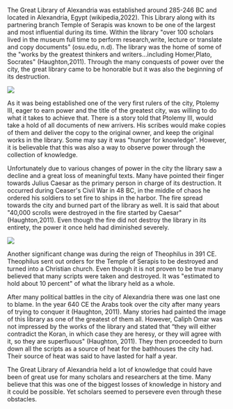 
The Great Library of Alexandria was established around 285-246 BC and located in Alexandria, Egypt (wikipedia,2022). This Library along with its partnering branch Temple of Serapis was known to be one of the largest and most influential during its time. Within the library "over 100 scholars lived in the museum full time to perform research,write, lecture or translate and copy documents" (osu.edu, n.d). The library was the home of some of the "works by the greatest thinkers and writers...including Homer,Plato, Socrates" (Haughton,2011). Through the many conquests of power over the city, the great library came to be honorable but it was also  the beginning of its destruction.

 ![](https://upload.wikimedia.org/wikipedia/commons/6/64/Ancientlibraryalex.jpg)

As it was being established one of the very first rulers of the city, Ptolemy III, eager to earn power and the title of the greatest city, was willing to do what it takes to achieve that. There is a story told that  Ptolemy III, would take a hold of all documents of new arrivers. His scribes would make copies of them and deliver the copy to the original owner, and keep the original works in the library. Some may say it was "hunger for knowledge". However, it is believable that this was also a way to observe power through the collection of knowledge.

Unfortunately due to various changes of power in the city the library saw a decline and a great loss of meaningful texts. Many have pointed their finger towards Julius Caesar as the primary person in charge of its destruction. It occurred during Ceaser's Civil War in 48 BC, in the middle of chaos he ordered his soldiers to set fire to ships in the harbor. The fire spread towards the city and burned part of the library as well. It is said that about "40,000 scrolls were destroyed in the fire started by Caesar" (Haughton,2011). Even though the fire did not destroy the library in its entirety, the power it once held had diminished severely.
  
![](https://l450v.alamy.com/450v/2bdydyc/burning-of-the-royal-library-of-alexandria-2bdydyc.jpg) 

Another significant change was during the reign of Theophilus in 391 CE. Theophilus sent out orders for the Temple of Serapis to be destroyed and turned into a Christian church. Even though it is not proven to be true many believed that many scripts were taken and destroyed. It was "estimated to hold about 10 percent" of what the library held as a whole. 

After many political battles in the city of Alexandria there was one last one to blame. In the year 640 CE the Arabs took over the city after many years of trying to conquer it (Haughton, 2011). Many stories had painted the image of this library as one of the greatest of them all. However, Caliph Omar was not impressed by the works of the library and stated that “they will either contradict the Koran, in which case they are heresy, or they will agree with it, so they are superfluous" (Haughton, 2011). They then proceeded to burn down all the scripts as a source of heat for the bathhouses the city had. Their source of heat was said to have lasted for half a year.

The Great Library of Alexandria held a lot of knowledge that could have been of great use for many scholars and researchers at the time. Many believe that this was one of the biggest losses of knowledge in history and it could be possible. Yet scholars seemed to persevere even through these obstacles. 

